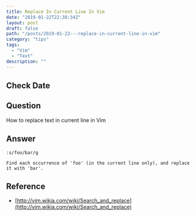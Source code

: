 ```yaml
---
title: Replace In Current Line In Vim
date: "2019-01-22T22:38:34Z"
layout: post
draft: false
path: "/posts/2019-01-22---replace-in-current-line-in-vim"
category: "tips"
tags:
  - "Vim"
  - "Text"
description: ""
---
```


## Check Date

## Question

How to replace text in current line in Vim

## Answer

`:s/foo/bar/g`

    Find each occurrence of 'foo' (in the current line only), and replace it with 'bar'.
    
## Reference

- [http://vim.wikia.com/wiki/Search_and_replace](http://vim.wikia.com/wiki/Search_and_replace)
